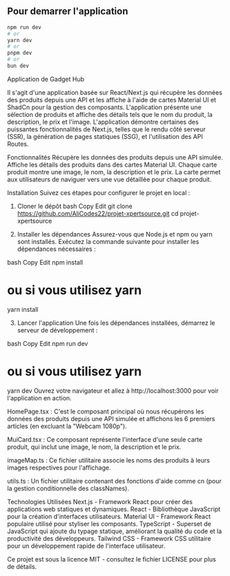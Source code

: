 ## Pour demarrer l'application

```bash
npm run dev
# or
yarn dev
# or
pnpm dev
# or
bun dev
```

Application de Gadget Hub

Il s'agit d'une application basée sur React/Next.js qui récupère les données des produits depuis une API et les affiche à l'aide de cartes Material UI et ShadCn pour la gestion des composants. L'application présente une sélection de produits et affiche des détails tels que le nom du produit, la description, le prix et l'image. L'application démontre certaines des puissantes fonctionnalités de Next.js, telles que le rendu côté serveur (SSR), la génération de pages statiques (SSG), et l'utilisation des API Routes.


Fonctionnalités
Récupère les données des produits depuis une API simulée.
Affiche les détails des produits dans des cartes Material UI.
Chaque carte produit montre une image, le nom, la description et le prix.
La carte permet aux utilisateurs de naviguer vers une vue détaillée pour chaque produit.

Installation
Suivez ces étapes pour configurer le projet en local :

1. Cloner le dépôt
bash
Copy
Edit
git clone https://github.com/AliCodes22/projet-xpertsource.git
cd projet-xpertsource

3. Installer les dépendances
Assurez-vous que Node.js et npm ou yarn sont installés. Exécutez la commande suivante pour installer les dépendances nécessaires :

bash
Copy
Edit
npm install
# ou si vous utilisez yarn
yarn install

3. Lancer l'application
Une fois les dépendances installées, démarrez le serveur de développement :

bash
Copy
Edit
npm run dev
# ou si vous utilisez yarn
yarn dev
Ouvrez votre navigateur et allez à http://localhost:3000 pour voir l'application en action.

HomePage.tsx : C'est le composant principal où nous récupérons les données des produits depuis une API simulée et affichons les 6 premiers articles (en excluant la "Webcam 1080p").

MuiCard.tsx : Ce composant représente l'interface d'une seule carte produit, qui inclut une image, le nom, la description et le prix.

imageMap.ts : Ce fichier utilitaire associe les noms des produits à leurs images respectives pour l'affichage.

utils.ts : Un fichier utilitaire contenant des fonctions d'aide comme cn (pour la gestion conditionnelle des classNames).

Technologies Utilisées
Next.js - Framework React pour créer des applications web statiques et dynamiques.
React - Bibliothèque JavaScript pour la création d'interfaces utilisateurs.
Material UI - Framework React populaire utilisé pour styliser les composants.
TypeScript - Superset de JavaScript qui ajoute du typage statique, améliorant la qualité du code et la productivité des développeurs.
Tailwind CSS - Framework CSS utilitaire pour un développement rapide de l'interface utilisateur.


Ce projet est sous la licence MIT - consultez le fichier LICENSE pour plus de détails.

